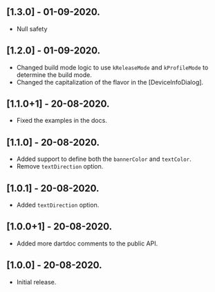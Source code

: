 ## [1.3.0] - 01-09-2020.

- Null safety

## [1.2.0] - 01-09-2020.

- Changed build mode logic to use `kReleaseMode` and `kProfileMode` to determine the build mode.
- Changed the capitalization of the flavor in the [DeviceInfoDialog].

## [1.1.0+1] - 20-08-2020.

- Fixed the examples in the docs.

## [1.1.0] - 20-08-2020.

- Added support to define both the `bannerColor` and `textColor`.
- Remove `textDirection` option.

## [1.0.1] - 20-08-2020.

- Added `textDirection` option.

## [1.0.0+1] - 20-08-2020.

- Added more dartdoc comments to the public API.

## [1.0.0] - 20-08-2020.

- Initial release.
